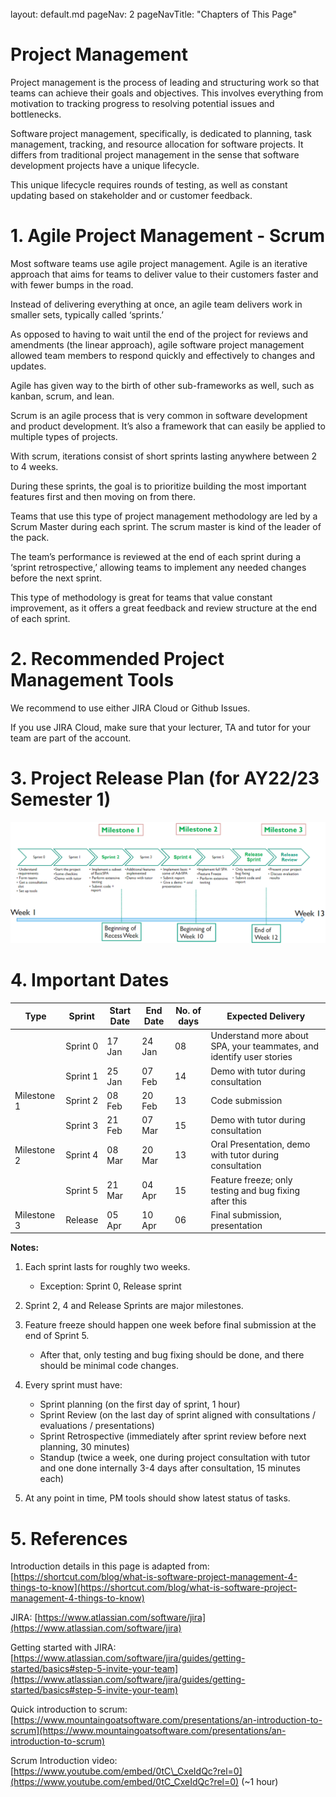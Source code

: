 <br>

<frontmatter>
  layout: default.md
  pageNav: 2
  pageNavTitle: "Chapters of This Page"
</frontmatter>

[](#project-management)Project Management
=========================================

Project management is the process of leading and structuring work so that teams can achieve their goals and objectives. This involves everything from motivation to tracking progress to resolving potential issues and bottlenecks.

Software project management, specifically, is dedicated to planning, task management, tracking, and resource allocation for software projects. It differs from traditional project management in the sense that software development projects have a unique lifecycle.

This unique lifecycle requires rounds of testing, as well as constant updating based on stakeholder and or customer feedback.

[](#1-agile-project-management---scrum)1\. Agile Project Management - Scrum
===========================================================================

Most software teams use agile project management. Agile is an iterative approach that aims for teams to deliver value to their customers faster and with fewer bumps in the road.

Instead of delivering everything at once, an agile team delivers work in smaller sets, typically called ‘sprints.’

As opposed to having to wait until the end of the project for reviews and amendments (the linear approach), agile software project management allowed team members to respond quickly and effectively to changes and updates.

Agile has given way to the birth of other sub-frameworks as well, such as kanban, scrum, and lean.

Scrum is an agile process that is very common in software development and product development. It’s also a framework that can easily be applied to multiple types of projects.

With scrum, iterations consist of short sprints lasting anywhere between 2 to 4 weeks.

During these sprints, the goal is to prioritize building the most important features first and then moving on from there.

Teams that use this type of project management methodology are led by a Scrum Master during each sprint. The scrum master is kind of the leader of the pack.

The team’s performance is reviewed at the end of each sprint during a ‘sprint retrospective,’ allowing teams to implement any needed changes before the next sprint.

This type of methodology is great for teams that value constant improvement, as it offers a great feedback and review structure at the end of each sprint.

[](#2-recommended-project-management-tools)2\. Recommended Project Management Tools
===================================================================================

We recommend to use either JIRA Cloud or Github Issues.

If you use JIRA Cloud, make sure that your lecturer, TA and tutor for your team are part of the account.

[](#3-project-release-plan-for-ay2223-semester-1)3\. Project Release Plan (for AY22/23 Semester 1)
==================================================================================================

![project-release-plan-2210](../../images/project-release-plan.PNG)

[](#4-important-dates)4\. Important Dates
=========================================

| Type        | Sprint   | Start Date | End Date | No. of days | Expected Delivery                                                    |
|-------------|----------|------------|----------|-------------|----------------------------------------------------------------------|
|             | Sprint 0 | 17 Jan     | 24 Jan   | 08          | Understand more about SPA, your teammates, and identify user stories |
|             | Sprint 1 | 25 Jan     | 07 Feb   | 14          | Demo with tutor during consultation                                  |
| Milestone 1 | Sprint 2 | 08 Feb     | 20 Feb   | 13          | Code submission                                                      |
|             | Sprint 3 | 21 Feb     | 07 Mar   | 15          | Demo with tutor during consultation                                  |
| Milestone 2 | Sprint 4 | 08 Mar     | 20 Mar   | 13          | Oral Presentation, demo with tutor during consultation               |
|             | Sprint 5 | 21 Mar     | 04 Apr   | 15          | Feature freeze; only testing and bug fixing after this               |
| Milestone 3 | Release  | 05 Apr     | 10 Apr   | 06           | Final submission, presentation                                       |

**Notes:**

1.  Each sprint lasts for roughly two weeks.

    *   Exception: Sprint 0, Release sprint
2.  Sprint 2, 4 and Release Sprints are major milestones.

3.  Feature freeze should happen one week before final submission at the end of Sprint 5.

    *   After that, only testing and bug fixing should be done, and there should be minimal code changes.
4.  Every sprint must have:

    *   Sprint planning (on the first day of sprint, 1 hour)
    *   Sprint Review (on the last day of sprint aligned with consultations / evaluations / presentations)
    *   Sprint Retrospective (immediately after sprint review before next planning, 30 minutes)
    *   Standup (twice a week, one during project consultation with tutor and one done internally 3-4 days after consultation, 15 minutes each)
5.  At any point in time, PM tools should show latest status of tasks.


[](#5-references)5\. References
===============================

Introduction details in this page is adapted from: [https://shortcut.com/blog/what-is-software-project-management-4-things-to-know](https://shortcut.com/blog/what-is-software-project-management-4-things-to-know)

JIRA: [https://www.atlassian.com/software/jira](https://www.atlassian.com/software/jira)

Getting started with JIRA: [https://www.atlassian.com/software/jira/guides/getting-started/basics#step-5-invite-your-team](https://www.atlassian.com/software/jira/guides/getting-started/basics#step-5-invite-your-team)

Quick introduction to scrum: [https://www.mountaingoatsoftware.com/presentations/an-introduction-to-scrum](https://www.mountaingoatsoftware.com/presentations/an-introduction-to-scrum)

Scrum Introduction video: [https://www.youtube.com/embed/0tC\_CxeIdQc?rel=0](https://www.youtube.com/embed/0tC_CxeIdQc?rel=0) (~1 hour)
